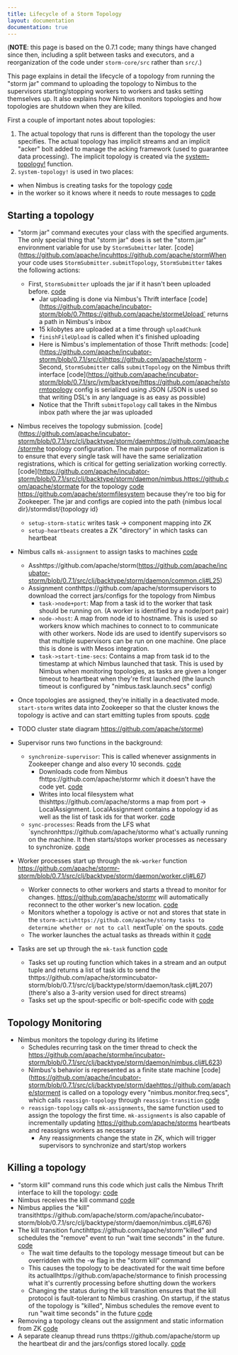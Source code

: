 ```yaml
---
title: Lifecycle of a Storm Topology
layout: documentation
documentation: true
---
```

(**NOTE**: this page is based on the 0.7.1 code; many things have changed since then, including a split between tasks and executors, and a reorganization of the code under `storm-core/src` rather than `src/`.)

This page explains in detail the lifecycle of a topology from running the "storm jar" command to uploading the topology to Nimbus to the supervisors starting/stopping workers to workers and tasks setting themselves up. It also explains how Nimbus monitors topologies and how topologies are shutdown when they are killed.

First a couple of important notes about topologies:

1. The actual topology that runs is different than the topology the user specifies. The actual topology has implicit streams and an implicit "acker" bolt added to manage the acking framework (used to guarantee data processing). The implicit topology is created via the [system-topology!](https://github.com/apache/storm/blob/0.7.1/src/clj/backtype/storm/daemon/common.clj#L188) function.
2. `system-topology!` is used in two places:
  - when Nimbus is creating tasks for the topology [code](https://gihttps://github.com/apache/storm1/src/clj/backtype/storm/daemon/nimbus.clj#L316)
  - in the worker so it knows where it needs to route messages to [code](https://github.com/ahttps://github.com/apache/stormbacktype/storm/daemon/worker.clj#L90)

## Starting a topology

- "storm jar" command executes your class with the specified arguments. The only special thing that "storm jar" does is set the "storm.jar" environment variable for use by `StormSubmitter` later. [code](https://github.com/apache/incuhttps://github.com/apache/stormWhen your code uses `StormSubmitter.submitTopology`, `StormSubmitter` takes the following actions:
  - First, `StormSubmitter` uploads the jar if it hasn't been uploaded before. [code](https://github.com/apache/incubator-storhttps://github.com/apache/stormSubmitter.java#L83)
    - Jar uploading is done via Nimbus's Thrift interface [code](https://github.com/apache/incubator-storm/blob/0.7https://github.com/apache/stormeUpload` returns a path in Nimbus's inbox
    - 15 kilobytes are uploaded at a time through `uploadChunk`
    - `finishFileUpload` is called when it's finished uploading
    - Here is Nimbus's implementation of those Thrift methods: [code](https://github.com/apache/incubator-storm/blob/0.7.1/src/cljhttps://github.com/apache/storm - Second, `StormSubmitter` calls `submitTopology` on the Nimbus thrift interface [code](https://github.com/apache/incubator-storm/blob/0.7.1/src/jvm/backtype/https://github.com/apache/stormtopology config is serialized using JSON (JSON is used so that writing DSL's in any language is as easy as possible)
    - Notice that the Thrift `submitTopology` call takes in the Nimbus inbox path where the jar was uploaded

- Nimbus receives the topology submission. [code](https://github.com/apache/incubator-storm/blob/0.7.1/src/clj/backtype/storm/daemhttps://github.com/apache/stormhe topology configuration. The main purpose of normalization is to ensure that every single task will have the same serialization registrations, which is critical for getting serialization working correctly. [code](https://github.com/apache/incubator-storm/blob/0.7.1/src/clj/backtype/storm/daemon/nimbus.https://github.com/apache/stormate for the topology [code](https://github.com/apache/incubator-storm/blob/0.7.1/src/clj/backtype/storm/daemon/nimbus.clj#L661)
https://github.com/apache/stormfilesystem because they're too big for Zookeeper. The jar and configs are copied into the path {nimbus local dir}/stormdist/{topology id}
    - `setup-storm-static` writes task -> component mapping into ZK
    - `setup-heartbeats` creates a ZK "directory" in which tasks can heartbeat
- Nimbus calls `mk-assignment` to assign tasks to machines [code](https://github.com/apache/incubator-storm/blob/0.7.1/src/clj/backtype/storm/daemon/nimbus.clj#L458) 
    - Asshttps://github.com/apache/storm(https://github.com/apache/incubator-storm/blob/0.7.1/src/clj/backtype/storm/daemon/common.clj#L25)
    - Assignment conthttps://github.com/apache/stormsupervisors to download the correct jars/configs for the topology from Nimbus
      - `task->node+port`: Map from a task id to the worker that task should be running on. (A worker is identified by a node/port pair)
      - `node->host`: A map from node id to hostname. This is used so workers know which machines to connect to to communicate with other workers. Node ids are used to identify supervisors so that multiple supervisors can be run on one machine. One place this is done is with Mesos integration.
      - `task->start-time-secs`: Contains a map from task id to the timestamp at which Nimbus launched that task. This is used by Nimbus when monitoring topologies, as tasks are given a longer timeout to heartbeat when they're first launched (the launch timeout is configured by "nimbus.task.launch.secs" config)
- Once topologies are assigned, they're initially in a deactivated mode. `start-storm` writes data into Zookeeper so that the cluster knows the topology is active and can start emitting tuples from spouts. [code](https://github.com/apache/incubator-storm/blob/0.7.1/src/clj/backtype/storm/daemon/nimbus.clj#L504)

- TODO cluster state diagram https://github.com/apache/storme)

- Supervisor runs two functions in the background:
    - `synchronize-supervisor`: This is called whenever assignments in Zookeeper change and also every 10 seconds. [code](https://github.com/apache/incubator-storm/blob/0.7.1/src/clj/backtype/storm/daemon/supervisor.clj#L241)
      - Downloads code from Nimbus fhttps://github.com/apache/stormr which it doesn't have the code yet. [code](https://github.com/apache/incubator-storm/blob/0.7.1/src/clj/backtype/storm/daemon/supervisor.clj#L258)
      - Writes into local filesystem what thishttps://github.com/apache/storms a map from port -> LocalAssignment. LocalAssignment contains a topology id as well as the list of task ids for that worker. [code](https://github.com/apache/incubator-storm/blob/0.7.1/src/clj/backtype/storm/daemon/supervisor.clj#L13)
    - `sync-processes`: Reads from the LFS what `synchronhttps://github.com/apache/stormo what's actually running on the machine. It then starts/stops worker processes as necessary to synchronize. [code](https://github.com/apache/incubator-storm/blob/0.7.1/src/clj/backtype/storm/daemon/supervisor.clj#L177)
    
- Worker processes start up through the `mk-worker` function https://github.com/apache/stormr-storm/blob/0.7.1/src/clj/backtype/storm/daemon/worker.clj#L67)
  - Worker connects to other workers and starts a thread to monitor for changes. https://github.com/apache/stormr will automatically reconnect to the other worker's new location. [code](https://github.com/apache/incubator-storm/blob/0.7.1/src/clj/backtype/storm/daemon/worker.clj#L123)
  - Monitors whether a topology is active or not and stores that state in the `storm-activhttps://github.com/apache/stormy tasks to determine whether or not to call `nextTuple` on the spouts. [code](https://github.com/apache/incubator-storm/blob/0.7.1/src/clj/backtype/storm/daemon/worker.clj#L155)
  - The worker launches the actual tasks as threads within it [code](https://github.com/apache/incubhttps://github.com/apache/stormorm/daemon/worker.clj#L178)
- Tasks are set up through the `mk-task` function [code](https://github.com/apache/incubator-storm/blob/0.7.1/https://github.com/apache/storm60)
  - Tasks set up routing function which takes in a stream and an output tuple and returns a list of task ids to send the thttps://github.com/apache/stormincubator-storm/blob/0.7.1/src/clj/backtype/storm/daemon/task.clj#L207) (there's also a 3-arity version used for direct streams)
  - Tasks set up the spout-specific or bolt-specific code with [code](httpshttps://github.com/apache/storm/0.7.1/src/clj/backtype/storm/daemon/task.clj#L241)
   
## Topology Monitoring

- Nimbus monitors the topology during its lifetime
   - Schedules recurring task on the timer thread to check the https://github.com/apache/stormhe/incubator-storm/blob/0.7.1/src/clj/backtype/storm/daemon/nimbus.clj#L623)
   - Nimbus's behavior is represented as a finite state machine [code](https://github.com/apache/incubator-storm/blob/0.7.1/src/clj/backtype/storm/daehttps://github.com/apache/storment is called on a topology every "nimbus.monitor.freq.secs", which calls `reassign-topology` through `reassign-transition` [code](https://ghttps://github.com/apache/storm.1/src/clj/backtype/storm/daemon/nimbus.clj#L497)
   - `reassign-topology` calls `mk-assignments`, the same function used to assign the topology the first time. `mk-assignments` is also capable of incrementally updating https://github.com/apache/storms heartbeats and reassigns workers as necessary
      - Any reassignments change the state in ZK, which will trigger supervisors to synchronize and start/stop workers
      
## Killing a topology

- "storm kill" command runs this code which just calls the Nimbus Thrift interface to kill the topology: [code](https://github.com/apache/incubator-storm/blob/0.7.1/src/clj/backtype/storm/command/kill_topology.clj)
- Nimbus receives the kill command [code](https://github.com/apache/incubator-storm/blob/0.7.1/src/clj/backtype/storm/daemon/nimbus.clj#L671)
- Nimbus applies the "kill" transithttps://github.com/apache/storm.com/apache/incubator-storm/blob/0.7.1/src/clj/backtype/storm/daemon/nimbus.clj#L676)
- The kill transition functihttps://github.com/apache/storm"killed" and schedules the "remove" event to run "wait time seconds" in the future. [code](https://github.com/apache/incubator-storhttps://github.com/apache/stormn/nimbus.clj#L63)
   - The wait time defaults to the topology message timeout but can be overridden with the -w flag in the "storm kill" command
   - This causes the topology to be deactivated for the wait time before its actuallhttps://github.com/apache/stormance to finish processing what it's currently processing before shutting down the workers
   - Changing the status during the kill transition ensures that the kill protocol is fault-tolerant to Nimbus crashing. On startup, if the status of the topology is "killed", Nimbus schedules the remove event to run "wait time seconds" in the future [code](https://github.com/apache/incubator-storm/blob/0.7.1/src/clj/backtype/storm/daemon/nimbus.clj#L111)
- Removing a topology cleans out the assignment and static information from ZK [code](https://github.com/apache/incubator-storm/blob/0.7.1/src/clj/backtype/storm/daemon/nimbus.clj#L116)
- A separate cleanup thread runs thttps://github.com/apache/storm up the heartbeat dir and the jars/configs stored locally. [code](https://github.com/apache/incubator-storm/blob/0.7.1/src/clj/backtype/storm/daemon/nimbus.clj#L577)